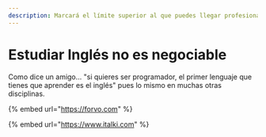 ```yaml
---
description: Marcará el límite superior al que puedes llegar profesionalmente
---
```


# Estudiar Inglés no es negociable

Como dice un amigo… "si quieres ser programador, el primer lenguaje que tienes que aprender es el inglés" pues lo mismo en muchas otras disciplinas.

{% embed url="https://forvo.com" %}

{% embed url="https://www.italki.com" %}
